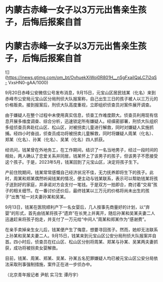 # 内蒙古赤峰一女子以3万元出售亲生孩子，后悔后报案自首

# 内蒙古赤峰一女子以3万元出售亲生孩子，后悔后报案自首

![](https://inews.gtimg.com/om_bt/OvhuekXiWoj0R801H__nSgFxaiIQaLC7i2qS-
VxsHN0-gAA/1000)

9月20日赤峰公安微信公号发布消息，9月15日，元宝山区居民钱某（化名）来到赤峰市公安局元宝山区分局刑侦大队报案称，自己出生三日的孩子被人以三万元的价格贩卖。接到报案后，刑侦大队高度重视，立即组织侦查员对案件展开调查。

由于嫌疑人在整个过程中未使用真实信息，侦查工作难度颇大。侦查员利用现有信息开展多维度调查、综合分析，迅速锁定所有嫌疑人。经缜密部署，刑侦大队组织多组侦查员奔赴红山区、松山区，对被拐卖儿童进行解救，同时对嫌疑人实施抓捕。经四小时奋战，侦查员成功将被拐卖儿童解救，同时将嫌疑人周某（化名）、郑某（化名）、孙某（化名）、吴某（化名）四人抓获。

经讯问，钱某曾在外地务工，在工作期间，结识了一名当地男子，经过一段时间的相处，两人确认了恋爱关系并同居，钱某怀上了该男子的孩子，但该男子不愿接受这个孩子。于是，2023年5月，钱某回到了元宝山区，决定将孩子生下。

产前住院期间，钱某常常感慨自己经济状况不佳，无力抚养即将生下的孩子。此时，周某和郑某偶然听闻钱某的情况，便主动与钱某联系，表示可以帮助钱某将孩子送到好的家庭，并承诺对方会支付一笔钱。于是双方一拍即合，商讨着“交易”孩子的相关细节。在一番讨价还价后，最终钱某以三万元的价格将尚未出生的孩子“出售”给一对夫妻孙某和吴某。

9月13日，钱某在医院顺利产下一名女婴后，几人按事先商量好的计划，以“弃婴”的形式，首先由钱某将孩子“遗弃”在长凳上并离开，随后孙某和吴某夫妻二人迅速赶来将孩子抱走，并支付了一万元给“中间人”周某和郑某作为“感谢费”。

在亲手卖掉亲生女儿后，钱某便产生了悔意，想要寻回孩子。然而，她却无法联系上孙某和吴某夫妻二人。9月15日，钱某来到元宝山区公安分局刑侦大队报案并自首。四小时后，侦查员在红山区、松山区分别将周某、郑某与孙某、吴某两夫妻抓获，成功将被拐卖女婴解救。

目前，钱某、周某、郑某、吴某、孙某五名犯罪嫌疑人均已被元宝山区公安分局依法采取刑事强制措施，案件正在进一步侦办中。

（北京青年报记者 尹航 实习生 谭丹宇）

